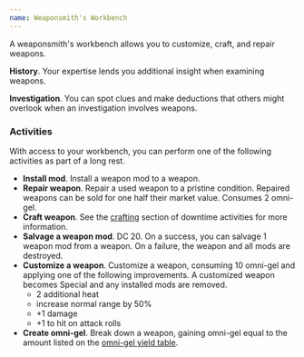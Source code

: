```yaml
---
name: Weaponsmith's Workbench
---
```

A weaponsmith's workbench allows you to customize, craft, and repair weapons.

__History__. Your expertise lends you additional insight when examining weapons.

__Investigation__. You can spot clues and make deductions that others might overlook when an investigation involves weapons.

### Activities
With access to your workbench, you can perform one of the following activities as part of a long rest.

* __Install mod__. Install a weapon mod to a weapon.
* __Repair weapon__. Repair a used weapon to a pristine condition. Repaired weapons can be sold for one half their market value. Consumes 2 omni-gel.
* __Craft weapon__. See the [crafting](/manual/missions#between-missions) section of downtime activities for more information.
* __Salvage a weapon mod__. DC 20. On a success, you can salvage 1 weapon mod from a weapon. On a failure, the weapon
and all mods are destroyed.
* __Customize a weapon__. Customize a weapon, consuming 10 omni-gel and applying one of the following improvements.
A customized weapon becomes Special and any installed mods are removed.
  * 2 additional heat
  * increase normal range by 50%
  * +1 damage
  * +1 to hit on attack rolls
* __Create omni-gel__. Break down a weapon, gaining omni-gel equal to the amount listed on the [omni-gel yield table](/gear/omni-gel).

